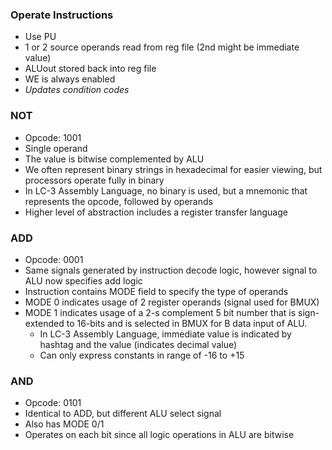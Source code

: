### Operate Instructions
- Use PU
- 1 or 2 source operands read from reg file (2nd might be immediate value)
- ALUout stored back into reg file
- WE is always enabled
- *Updates condition codes*

### NOT 
- Opcode: 1001
- Single operand
- The value is bitwise complemented by ALU
- We often represent binary strings in hexadecimal for easier viewing, but processors operate fully in binary
- In LC-3 Assembly Language, no binary is used, but a mnemonic that represents the opcode, followed by operands
- Higher level of abstraction includes a register transfer language 

### ADD
- Opcode: 0001
- Same signals generated by instruction decode logic, however signal to ALU now specifies add logic
- Instruction contains MODE field to specify the type of operands
- MODE 0 indicates usage of 2 register operands (signal used for BMUX)
- MODE 1 indicates usage of a 2-s complement 5 bit number that is sign-extended to 16-bits and is selected in BMUX for B data input of ALU.
	- In LC-3 Assembly Language, immediate value is indicated by hashtag and the value (indicates decimal value)
	- Can only express constants in range of -16 to +15

### AND
- Opcode: 0101
- Identical to ADD, but different ALU select signal
- Also has MODE 0/1
- Operates on each bit since all logic operations in ALU are bitwise